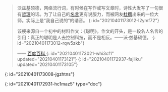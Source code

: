 > 沃兹基硕德，网络流行词，有时候在写作或写文章时，诗性大发写了一句很有[哲理](https://baike.baidu.com/item/%E5%93%B2%E7%90%86/992405)的话。为了让自己的[名言](https://baike.baidu.com/item/%E5%90%8D%E8%A8%80/470391)更有说服力，而被网友[杜撰](https://baike.baidu.com/item/%E6%9D%9C%E6%92%B0/33313)出来的一位大师。实际上是“我自己说的”的谐音。
> {: id="20210401173012-l2ymf72"}
>
> 该梗来源自一个初中的材料作文：《聪明》。作文的开头，是一段名人名言的引用：真正的聪明是人去控制科技，而不是相反。——沃·兹基硕德。
> {: id="20210401173012-rqw5zkb"}
>
> —— [百度百科 ](https://baike.baidu.com/item/%E6%B2%83%E5%85%B9%E5%9F%BA%E7%A1%95%E5%BE%B7/50646842)
> {: id="20210401173021-whi3cf1" updated="20210401173121"}
{: id="20210401172937-fajliku" updated="20210401173105"}

{: id="20210401173008-jgzhtns"}


{: id="20210401172931-hc1maz5" type="doc"}
